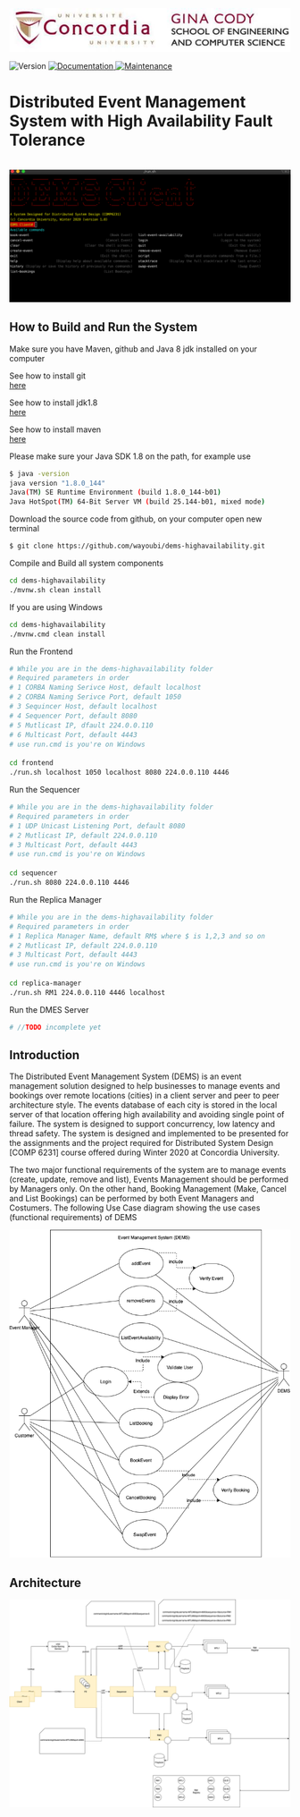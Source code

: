 ![DEMS Use Case Diagram](resources/ginacody.jpeg)
<p>
  <img alt="Version" src="https://img.shields.io/badge/version-0.9.01-blue.svg?cacheSeconds=2592000" />
  <a href="https://github.com/wayoubi/RiskGame/wiki">
    <img alt="Documentation" src="https://img.shields.io/badge/documentation-yes-brightgreen.svg" target="_blank" />
  </a>
  <a href="https://github.com/kefranabg/readme-md-generator/graphs/commit-activity">
    <img alt="Maintenance" src="https://img.shields.io/badge/Maintained%3F-yes-green.svg" target="_blank" />
  </a>
  <h1>Distributed Event Management System with High Availability Fault Tolerance</h1>
  <br/>
  <img src="resources/banner.png" />
</p>

## How to Build and Run the System
Make sure you have Maven, github and Java 8 jdk installed on your computer

See how to install git  
[here](https://git-scm.com/book/en/v2/Getting-Started-Installing-Git)

See how to install jdk1.8  
[here](https://docs.oracle.com/javase/8/docs/technotes/guides/install/install_overview.html)

See how to install maven  
[here](https://maven.apache.org/install.html)

Please make sure your Java SDK 1.8 on the path, for example use
```sh 
$ java -version
java version "1.8.0_144"
Java(TM) SE Runtime Environment (build 1.8.0_144-b01)
Java HotSpot(TM) 64-Bit Server VM (build 25.144-b01, mixed mode)
```

Download the source code from github, on your computer open new terminal
```sh 
$ git clone https://github.com/wayoubi/dems-highavailability.git
```

Compile and Build all system components
```sh
cd dems-highavailability
./mvnw.sh clean install 
```
If you are using Windows
```sh
cd dems-highavailability
./mvnw.cmd clean install 
```

Run the Frontend
```sh 
# While you are in the dems-highavailability folder
# Required parameters in order 
# 1 CORBA Naming Serivce Host, default localhost
# 2 CORBA Naming Serivce Port, default 1050
# 3 Sequincer Host, default localhost
# 4 Sequencer Port, default 8080
# 5 Mutlicast IP, dfault 224.0.0.110
# 6 Multicast Port, default 4443
# use run.cmd is you're on Windows

cd frontend
./run.sh localhost 1050 localhost 8080 224.0.0.110 4446
```

Run the Sequencer
```sh 
# While you are in the dems-highavailability folder
# Required parameters in order 
# 1 UDP Unicast Listening Port, default 8080 
# 2 Mutlicast IP, default 224.0.0.110
# 3 Multicast Port, default 4443
# use run.cmd is you're on Windows

cd sequencer
./run.sh 8080 224.0.0.110 4446
```

Run the Replica Manager
```sh 
# While you are in the dems-highavailability folder
# Required parameters in order
# 1 Replica Manager Name, default RM$ where $ is 1,2,3 and so on
# 2 Mutlicast IP, default 224.0.0.110
# 3 Multicast Port, default 4443 
# use run.cmd is you're on Windows

cd replica-manager
./run.sh RM1 224.0.0.110 4446 localhost
```

Run the DMES Server
```sh 
# //TODO incomplete yet
```

## Introduction
The Distributed Event Management System (DEMS) is an event management solution designed to help businesses to manage events and bookings over remote locations (cities) in a client server and peer to peer architecture style. The events database of each city is stored in the local server of that location offering high availability and avoiding single point of failure. The system is designed to support concurrency, low latency and thread safety. The system is designed and implemented to be presented for the assignments and the project required for Distributed System Design [COMP 6231] course offered during Winter 2020 at Concordia University. 

The two major functional requirements of the system are to manage events (create, update, remove and list), Events Management should be performed by Managers only. On the other hand, Booking Management (Make, Cancel and List Bookings) can be performed by both Event Managers and Costumers. The following Use Case diagram showing the use cases (functional requirements) of DEMS

![DEMS Use Case Diagram](resources/usecase.png)

## Architecture

![DEMS Use Case Diagram](resources/architecture.png)
